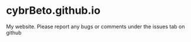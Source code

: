 # cybrBeto.github.io
My website. Please report any bugs or comments under the issues tab on github 
